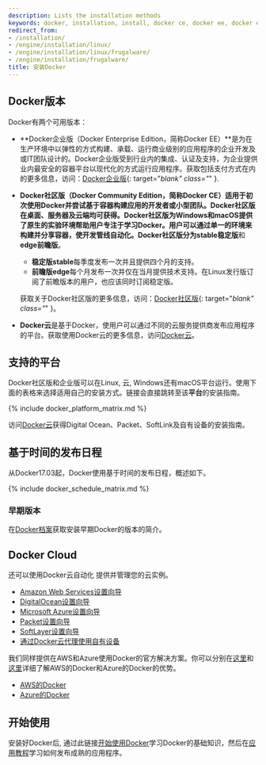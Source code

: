 ```yaml
---
description: Lists the installation methods
keywords: docker, installation, install, docker ce, docker ee, docker editions, stable, edge
redirect_from:
- /installation/
- /engine/installation/linux/
- /engine/installation/linux/frugalware/
- /engine/installation/frugalware/
title: 安装Docker
---
```


## Docker版本

Docker有两个可用版本：

- **Docker企业版（Docker Enterprise Edition，简称Docker EE）**是为在生产环境中以弹性的方式构建、承载、运行商业级别的应用程序的企业开发及或IT团队设计的。Docker企业版受到行业内的集成、认证及支持，为企业提供业内最安全的容器平台以现代化的方式运行应用程序。获取包括支付方式在内的更多信息，访问：[Docker企业版](https://www.docker.com/enterprise-edition/){: target="_blank" class="_" }.

- **Docker社区版（Docker Community Edition，简称Docker CE）**适用于初次使用Docker并尝试基于容器构建应用的开发者或小型团队。Docker社区版在桌面、服务器及云端均可获得。Docker社区版为Windows和macOS提供了原生的实验环境帮助用户专注于学习Docker。用户可以通过单一的环境来构建并分享容器，使开发管线自动化。Docker社区版分为**stable稳定版**和**edge前瞻版**。

  - **稳定版stable**每季度发布一次并且提供四个月的支持。
  - **前瞻版edge**每个月发布一次并仅在当月提供技术支持。在Linux发行版订阅了前瞻版本的用户，也应该同时订阅稳定版。

  获取关于Docker社区版的更多信息，访问：[Docker社区版](https://www.docker.com/community-edition/){: target="_blank" class="_" }。

- **Docker云**是基于Docker，使用户可以通过不同的云服务提供商发布应用程序的平台。获取使用Docker云的更多信息，访问[Docker云](#docker-cloud)。

## 支持的平台

Docker社区版和企业版可以在Linux, 云, Windows还有macOS平台运行。使用下面的表格来选择适用自己的安装方式。链接会直接跳转至该**平台**的安装指南。

{% include docker_platform_matrix.md %}

访问[Docker云](#on-docker-cloud)获得Digital Ocean、Packet、SoftLink及自有设备的安装指南。

## 基于时间的发布日程

从Docker17.03起，Docker使用基于时间的发布日程，概述如下。

{% include docker_schedule_matrix.md %}

### 早期版本

在[Docker档案](/docsarchive/)获取安装早期Docker的版本的简介。

## Docker Cloud

还可以使用Docker云自动化 提供并管理您的云实例。

* [Amazon Web Services设置向导](/docker-cloud/infrastructure/link-aws.md)
* [DigitalOcean设置向导](/docker-cloud/infrastructure/link-do.md)
* [Microsoft Azure设置向导](/docker-cloud/infrastructure/link-azure.md)
* [Packet设置向导](/docker-cloud/infrastructure/link-packet.md)
* [SoftLayer设置向导](/docker-cloud/infrastructure/link-softlayer.md)
* [通过Docker云代理使用自有设备](/docker-cloud/infrastructure/byoh.md)

我们同样提供在AWS和Azure使用Docker的官方解决方案。你可以分别在[这里](/docker-for-aws/why/)和[这里](/docker-for-azure/why/)详细了解AWS的Docker和Azure的Docker的优势。

* [AWS的Docker](/docker-for-aws/)
* [Azure的Docker](/docker-for-azure/)

## 开始使用

安装好Docker后, 通过此链接[开始使用Docker](/engine/getstarted/)学习Docker的基础知识，然后在[应用教程](/engine/getstarted-voting-app/)学习如何发布成熟的应用程序。
